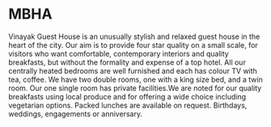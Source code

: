 # MBHA
Vinayak Guest House is an unusually stylish and relaxed guest house in the heart of the city. Our aim is to provide four star quality on a small scale, for visitors who want comfortable, contemporary interiors and quality breakfasts, but without the formality and expense of a top hotel. All our centrally heated bedrooms are well furnished and each has colour TV with tea, coffee. We have two double rooms, one with a king size bed, and a twin room. Our one single room has private facilities.We are noted for our quality breakfasts using local produce and for offering a wide choice including vegetarian options. Packed lunches are available on request. Birthdays, weddings, engagements or anniversary.

